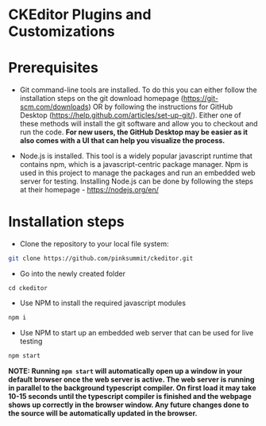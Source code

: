 # CKEditor Plugins and Customizations

# Prerequisites
- Git command-line tools are installed. To do this you can either follow the installation steps on the git download homepage (https://git-scm.com/downloads) OR by following the instructions for GitHub Desktop (https://help.github.com/articles/set-up-git/). 
  Either one of these methods will install the git software and allow you to checkout and run the code. <b>For new users, the GitHub Desktop may be easier as it also comes with a UI that can help you visualize the process.</b>

- Node.js is installed. This tool is a widely popular javascript runtime that contains npm, which is a javascript-centric package manager. Npm is used in this project to manage the packages and run an embedded web server for testing.
  Installing Node.js can be done by following the steps at their homepage - https://nodejs.org/en/

# Installation steps
- Clone the repository to your local file system: 
```bash
git clone https://github.com/pinksummit/ckeditor.git
```
- Go into the newly created folder
```
cd ckeditor
```
- Use NPM to install the required javascript modules
```bash
npm i
```
- Use NPM to start up an embedded web server that can be used for live testing
```bash
npm start
```
<b>NOTE: Running `npm start` will automatically open up a window in your default browser once the web server is active. The web server is running in parallel to the background typescript compiler. On first load it may take 10-15 seconds until the typescript compiler is finished and the webpage shows up correctly in the browser window. Any future changes done to the source will be automatically updated in the browser.</b>
